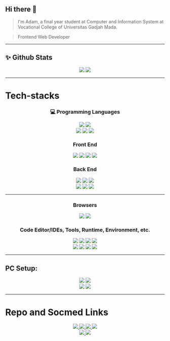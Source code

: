 
<link href="https://cdn.jsdelivr.net/npm/bootstrap@5.1.3/dist/css/bootstrap.min.css" rel="stylesheet" integrity="sha384-1BmE4kWBq78iYhFldvKuhfTAU6auU8tT94WrHftjDbrCEXSU1oBoqyl2QvZ6jIW3" crossorigin="anonymous">

## Hi there 👋

<!--
**masadamsahid/masadamsahid** is a ✨ _special_ ✨ repository because its `README.md` (this file) appears on your GitHub profile.

Here are some ideas to get you started:

- 🔭 I’m currently working on ...
- 🌱 I’m currently learning ...
- 👯 I’m looking to collaborate on ...
- 🤔 I’m looking for help with ...
- 💬 Ask me about ...
- 📫 How to reach me: ...
- 😄 Pronouns: ...
- ⚡ Fun fact: ...
-->

> I'm Adam, a final year student at Computer and Information System at Vocational College of Universitas Gadjah Mada.

> Frontend Web Developer

<hr/>

## ✨ Github Stats
<div class="row d-flex align-items-center" align="center">
  <img class="col-2" src="https://github-readme-stats-masadamsahid.vercel.app/api?username=masadamsahid&show_icons=true&theme=radical"/>
  <img class="col-2" src="https://github-readme-stats-masadamsahid.vercel.app/api/top-langs/?username=masadamsahid&show_icons=true&theme=radical&layout=compact&hide=css"/>
</div>

<hr/>

# Tech-stacks


  <h3 align="center">💻 Programming Languages</h3>
  <p align="center">
    <img src="https://img.shields.io/badge/JavaScript-323330?style=for-the-badge&logo=javascript&logoColor=F7DF1E"/>
    <img src="https://img.shields.io/badge/TypeScript-007ACC?style=for-the-badge&logo=typescript&logoColor=white"/>
    <br/>
    <img src="https://img.shields.io/badge/Java-ED8B00?style=for-the-badge&logo=java&logoColor=white"/>
    <img src="https://img.shields.io/badge/Python-FFD43B?style=for-the-badge&logo=python&logoColor=blue"/>
    <img src="https://img.shields.io/badge/C%2B%2B-00599C?style=for-the-badge&logo=c%2B%2B&logoColor=white"/>
  </p>


  <h3 align="center">Front End</h3>
  <p align="center">
    <img src="https://img.shields.io/badge/Bootstrap-563D7C?style=for-the-badge&logo=bootstrap&logoColor=white"/>
    <img src="https://img.shields.io/badge/React-20232A?style=for-the-badge&logo=react&logoColor=61DAFB"/>
    <img src="https://img.shields.io/badge/Redux-593D88?style=for-the-badge&logo=redux&logoColor=white"/>
    <img src="https://img.shields.io/badge/Chakra--UI-319795?style=for-the-badge&logo=chakra-ui&logoColor=white"/>
  </p>

  <h3 align="center">Back End</h3>
  <p align="center">
    <img src="https://img.shields.io/badge/express.js-%23404d59.svg?style=for-the-badge&logo=express&logoColor=%2361DAFB"/>
    <img src="https://img.shields.io/badge/Koa-FFF?style=for-the-badge&logo=koa&logoColor=33333D"/>
    <img src="https://img.shields.io/badge/nestjs-%23E0234E.svg?style=for-the-badge&logo=nestjs&logoColor=white"/>
    <br/>
    <img src="https://img.shields.io/badge/-ApolloGraphQL-311C87?style=for-the-badge&logo=apollo-graphql"/>
    <img src="https://img.shields.io/badge/spring-%236DB33F.svg?style=for-the-badge&logo=spring&logoColor=white"/>
    <img src="https://img.shields.io/badge/FastAPI-005571?style=for-the-badge&logo=fastapi"/>
  </p>

  <hr/>

  <h3 align="center">Browsers</h3>
  <p align="center">
    <img src="https://img.shields.io/badge/Opera-FF1B2D?style=for-the-badge&logo=Opera&logoColor=white"/>
    <img src="https://img.shields.io/badge/Microsoft_Edge-0078D7?style=for-the-badge&logo=Microsoft-edge&logoColor=white"/>
<!--     <img src="https://img.shields.io/badge/Google_chrome-4285F4?style=for-the-badge&logo=Google-chrome&logoColor=white"/> -->
<!--     <img src="https://img.shields.io/badge/Firefox_Browser-FF7139?style=for-the-badge&logo=Firefox-Browser&logoColor=white"/> -->
  </p>

  <h3 align="center">
    Code Editor/IDEs, Tools, Runtime, Environment, etc.
  </h3>
  <p align="center">
    <img src="https://img.shields.io/badge/GIT-E44C30?style=for-the-badge&logo=git&logoColor=white"/>
    <img src="https://img.shields.io/badge/Hyper-000000?style=for-the-badge&logo=hyper&logoColor=white"/>
<!--     <img src="https://img.shields.io/badge/windows%20terminal-4D4D4D?style=for-the-badge&logo=windows%20terminal&logoColor=white"/> -->
<!--     <img src="https://img.shields.io/badge/Node.js-339933?style=for-the-badge&logo=nodedotjs&logoColor=white"/> -->
<!--     <img src="https://img.shields.io/badge/Xampp-F37623?style=for-the-badge&logo=xampp&logoColor=white"/> -->
    <img src="https://img.shields.io/badge/npm-CB3837?style=for-the-badge&logo=npm&logoColor=white"/>
    <img src="https://img.shields.io/badge/Yarn-2C8EBB?style=for-the-badge&logo=yarn&logoColor=white"/>
    <br/>
    <img src="https://img.shields.io/badge/WebStorm-000000?style=for-the-badge&logo=WebStorm&logoColor=white"/>
    <img src="https://img.shields.io/badge/VS_Code-0078D4?style=for-the-badge&logo=visual%20studio%20code&logoColor=white"/>
<!--     <img src="https://img.shields.io/badge/PyCharm-000000.svg?&style=for-the-badge&logo=PyCharm&logoColor=white"/> -->
<!--     <img src="http://img.shields.io/badge/-PHPStorm-181717?style=for-the-badge&logo=phpstorm&logoColor=white"/> -->
    <img src="https://img.shields.io/badge/Colab-F9AB00?style=for-the-badge&logo=googlecolab&color=525252"/>
    <img src="https://img.shields.io/badge/conda-342B029.svg?&style=for-the-badge&logo=anaconda&logoColor=white"/>
  </p>

<hr/>

<!-- <details>
  <summary>Design Tools</summary>
  <p>
    <img src="https://img.shields.io/badge/Adobe%20XD-470137?style=for-the-badge&logo=Adobe%20XD&logoColor=#FF61F6"/>
    <img src="https://img.shields.io/badge/Adobe%20Illustrator-FF9A00?style=for-the-badge&logo=adobe%20illustrator&logoColor=white"/>
    <img src="https://img.shields.io/badge/Figma-F24E1E?style=for-the-badge&logo=figma&logoColor=white"/>
    <img src="https://img.shields.io/badge/blender-%23F5792A.svg?style=for-the-badge&logo=blender&logoColor=white"/>
  </p>
</details> -->

<!--
## Currently Learning:

> ### Data Science & Machine Learning :<br>
> <p>
> <img src="https://img.shields.io/badge/Numpy-777BB4?style=for-the-badge&logo=numpy&logoColor=white"/>
> <img src="https://img.shields.io/badge/Pandas-2C2D72?style=for-the-badge&logo=pandas&logoColor=white"/>
> <img src="https://img.shields.io/badge/SciPy-654FF0?style=for-the-badge&logo=SciPy&logoColor=white"/>
> <img src="https://img.shields.io/badge/scikit_learn-F7931E?style=for-the-badge&logo=scikit-learn&logoColor=white"/>
> <img src="https://img.shields.io/badge/Plotly-239120?style=for-the-badge&logo=plotly&logoColor=white"/>
> <img src="https://img.shields.io/badge/Tableau-E97627?style=for-the-badge&logo=Tableau&logoColor=white"/>
> <img src="https://img.shields.io/badge/TensorFlow-FF6F00?style=for-the-badge&logo=TensorFlow&logoColor=white"/>
> </p>

<hr/>
-->

## PC Setup:
<p align="center">
<img src="https://img.shields.io/badge/Windows-0078D6?style=for-the-badge&logo=windows&logoColor=white"/>
<img src="https://img.shields.io/badge/asus%20a442u-0077B5?style=for-the-badge&logo=asus&logoColor=white"/>
<br>
<img src="https://img.shields.io/badge/i5_8250u-0071C5?style=for-the-badge&logo=intel&logoColor=white"/>
<img src="https://img.shields.io/badge/NVIDIA-930MX_2GB-76B900?style=for-the-badge&logo=nvidia&logoColor=white"/>
</p>

<hr/>

# Repo and Socmed Links
<p align="center">
  <a href="https://www.linkedin.com/in/masadamsahid/" target="_blank">
  <img src="https://img.shields.io/badge/LinkedIn-0077B5?style=for-the-badge&logo=linkedin&logoColor=white"/>
  </a>
  <a href="https://github.com/masadamsahid" target="_blank">
  <img src="https://img.shields.io/badge/GitHub-100000?style=for-the-badge&logo=github&logoColor=white"/>
  </a>
  <a href="https://gitlab.com/masadamsahid" target="_blank">
  <img src="https://img.shields.io/badge/GitLab-330F63?style=for-the-badge&logo=gitlab&logoColor=white"/>
  </a>
  <a href="https://www.kaggle.com/masadam" target="_blank">
  <img src="https://img.shields.io/badge/Kaggle-20BEFF?style=for-the-badge&logo=Kaggle&logoColor=white"/>
  </a>
  <br/>
  <a href="https://www.instagram.com/masadamsahid/" target="_blank">
  <img src="https://img.shields.io/badge/Instagram-E4405F?style=for-the-badge&logo=instagram&logoColor=white"/>
  </a>
  <a href="https://www.youtube.com/channel/UCjwGYOoNHTYzgwtih6oNBfQ" target="_blank">
  <img src="https://img.shields.io/badge/YouTube-FF0000?style=for-the-badge&logo=youtube&logoColor=white"/>
  </a>
<!--   
  <a href="" target="_blank">
  <img src=""/>
  </a>
   -->

</p>
